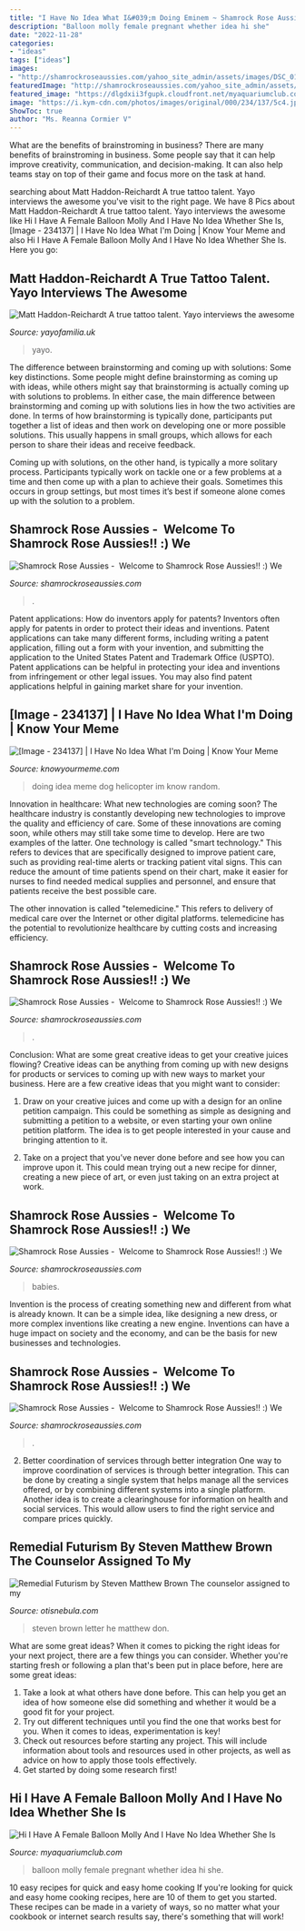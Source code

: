 ```yaml
---
title: "I Have No Idea What I&#039;m Doing Eminem ~ Shamrock Rose Aussies"
description: "Balloon molly female pregnant whether idea hi she"
date: "2022-11-28"
categories:
- "ideas"
tags: ["ideas"]
images:
- "http://shamrockroseaussies.com/yahoo_site_admin/assets/images/DSC_0150.176180040_std.JPG"
featuredImage: "http://shamrockroseaussies.com/yahoo_site_admin/assets/images/DSC_0150.176180040_std.JPG"
featured_image: "https://dlgdxii3fgupk.cloudfront.net/myaquariumclub.com/images/fbfiles/images/1495887616510-509113416-crw4t77mzo_v_1495887732.jpg"
image: "https://i.kym-cdn.com/photos/images/original/000/234/137/5c4.jpg"
ShowToc: true
author: "Ms. Reanna Cormier V"
---
```



What are the benefits of brainstroming in business?
There are many benefits of brainstroming in business. Some people say that it can help improve creativity, communication, and decision-making. It can also help teams stay on top of their game and focus more on the task at hand.

	

		
searching about Matt Haddon-Reichardt A true tattoo talent. Yayo interviews the awesome you've visit to the right page. We have 8 Pics about Matt Haddon-Reichardt A true tattoo talent. Yayo interviews the awesome like Hi I Have A Female Balloon Molly And I Have No Idea Whether She Is, [Image - 234137] | I Have No Idea What I&#039;m Doing | Know Your Meme and also Hi I Have A Female Balloon Molly And I Have No Idea Whether She Is. Here you go:
		
    
## Matt Haddon-Reichardt A True Tattoo Talent. Yayo Interviews The Awesome

<img loading=lazy src="https://cdn.shopify.com/s/files/1/2156/7915/files/119839909_1348815252133278_6036317381638547630_n_480x480.jpg?v=1601648190" onerror="this.onerror=null;this.src='https://tse3.mm.bing.net/th?id=OIP.WXKB2a1_xmLfHDtrIH2LJQAAAA&amp;pid=15.1';" alt="Matt Haddon-Reichardt A true tattoo talent. Yayo interviews the awesome">

_Source: yayofamilia.uk_

>yayo. 

	

The difference between brainstorming and coming up with solutions: Some key distinctions.
Some people might define brainstorming as coming up with ideas, while others might say that brainstorming is actually coming up with solutions to problems. In either case, the main difference between brainstorming and coming up with solutions lies in how the two activities are done.
In terms of how brainstorming is typically done, participants put together a list of ideas and then work on developing one or more possible solutions. This usually happens in small groups, which allows for each person to share their ideas and receive feedback.

Coming up with solutions, on the other hand, is typically a more solitary process. Participants typically work on tackle one or a few problems at a time and then come up with a plan to achieve their goals. Sometimes this occurs in group settings, but most times it’s best if someone alone comes up with the solution to a problem.

    
## Shamrock Rose Aussies - ﻿﻿﻿ Welcome To Shamrock Rose Aussies!! :) We

<img loading=lazy src="http://shamrockroseaussies.com/yahoo_site_admin/assets/images/DSC_0061.262180039_std.JPG" onerror="this.onerror=null;this.src='https://tse4.mm.bing.net/th?id=OIP.F8ke_kyOo-K187VSgFiNLQHaFR&amp;pid=15.1';" alt="Shamrock Rose Aussies - ﻿﻿﻿ Welcome to Shamrock Rose Aussies!! :) We">

_Source: shamrockroseaussies.com_

>. 

	

Patent applications: How do inventors apply for patents?
Inventors often apply for patents in order to protect their ideas and inventions. Patent applications can take many different forms, including writing a patent application, filling out a form with your invention, and submitting the application to the United States Patent and Trademark Office (USPTO). 
Patent applications can be helpful in protecting your idea and inventions from infringement or other legal issues. You may also find patent applications helpful in gaining market share for your invention.

    
## [Image - 234137] | I Have No Idea What I&#039;m Doing | Know Your Meme

<img loading=lazy src="https://i.kym-cdn.com/photos/images/original/000/234/137/5c4.jpg" onerror="this.onerror=null;this.src='https://tse1.mm.bing.net/th?id=OIP.vu2ug82iXLDMDUDLM2PrZQHaLV&amp;pid=15.1';" alt="[Image - 234137] | I Have No Idea What I&#039;m Doing | Know Your Meme">

_Source: knowyourmeme.com_

>doing idea meme dog helicopter im know random. 

	

Innovation in healthcare: What new technologies are coming soon?
The healthcare industry is constantly developing new technologies to improve the quality and efficiency of care. Some of these innovations are coming soon, while others may still take some time to develop. Here are two examples of the latter. 
One technology is called "smart technology." This refers to devices that are specifically designed to improve patient care, such as providing real-time alerts or tracking patient vital signs. This can reduce the amount of time patients spend on their chart, make it easier for nurses to find needed medical supplies and personnel, and ensure that patients receive the best possible care. 

The other innovation is called "telemedicine." This refers to delivery of medical care over the Internet or other digital platforms. telemedicine has the potential to revolutionize healthcare by cutting costs and increasing efficiency.

    
## Shamrock Rose Aussies - ﻿﻿﻿ Welcome To Shamrock Rose Aussies!! :) We

<img loading=lazy src="http://shamrockroseaussies.com/yahoo_site_admin/assets/images/DSC_0289.95232924_std.jpg" onerror="this.onerror=null;this.src='https://tse3.mm.bing.net/th?id=OIP.z9znbskWlxOMTlFL4y3l4AHaF3&amp;pid=15.1';" alt="Shamrock Rose Aussies - ﻿﻿﻿ Welcome to Shamrock Rose Aussies!! :) We">

_Source: shamrockroseaussies.com_

>. 

	

Conclusion: What are some great creative ideas to get your creative juices flowing?
Creative ideas can be anything from coming up with new designs for products or services to coming up with new ways to market your business. Here are a few creative ideas that you might want to consider: 
1. Draw on your creative juices and come up with a design for an online petition campaign. This could be something as simple as designing and submitting a petition to a website, or even starting your own online petition platform. The idea is to get people interested in your cause and bringing attention to it. 

2. Take on a project that you’ve never done before and see how you can improve upon it. This could mean trying out a new recipe for dinner, creating a new piece of art, or even just taking on an extra project at work.

    
## Shamrock Rose Aussies - ﻿﻿﻿ Welcome To Shamrock Rose Aussies!! :) We

<img loading=lazy src="http://shamrockroseaussies.com/yahoo_site_admin/assets/images/DSC_0150.176180040_std.JPG" onerror="this.onerror=null;this.src='https://tse4.mm.bing.net/th?id=OIP.FDLmcki9zHKoFXocs24F4wHaE-&amp;pid=15.1';" alt="Shamrock Rose Aussies - ﻿﻿﻿ Welcome to Shamrock Rose Aussies!! :) We">

_Source: shamrockroseaussies.com_

>babies. 

	

Invention is the process of creating something new and different from what is already known. It can be a simple idea, like designing a new dress, or more complex inventions like creating a new engine. Inventions can have a huge impact on society and the economy, and can be the basis for new businesses and technologies.

    
## Shamrock Rose Aussies - ﻿﻿﻿ Welcome To Shamrock Rose Aussies!! :) We

<img loading=lazy src="http://shamrockroseaussies.com/yahoo_site_admin/assets/images/DSC_0780.61171851_std.JPG" onerror="this.onerror=null;this.src='https://tse2.mm.bing.net/th?id=OIP.9i0pKd3c3wEZG2fC0rsvqwHaEG&amp;pid=15.1';" alt="Shamrock Rose Aussies - ﻿﻿﻿ Welcome to Shamrock Rose Aussies!! :) We">

_Source: shamrockroseaussies.com_

>. 

	

2) Better coordination of services through better integration
One way to improve coordination of services is through better integration. This can be done by creating a single system that helps manage all the services offered, or by combining different systems into a single platform. Another idea is to create a clearinghouse for information on health and social services. This would allow users to find the right service and compare prices quickly.

    
## Remedial Futurism By Steven Matthew Brown The Counselor Assigned To My

<img loading=lazy src="http://www.otisnebula.com/otisnebula/ON4_Steven_M._Brown_files/182673_1728800632939_1626158791_1641943_793748_n.jpg" onerror="this.onerror=null;this.src='https://tse4.mm.bing.net/th?id=OIP.w3yt6UqfL8sFOtja15I2rwAAAA&amp;pid=15.1';" alt="Remedial Futurism by Steven Matthew Brown The counselor assigned to my">

_Source: otisnebula.com_

>steven brown letter he matthew don. 

	

What are some great ideas?
When it comes to picking the right ideas for your next project, there are a few things you can consider. Whether you're starting fresh or following a plan that's been put in place before, here are some great ideas:
1. Take a look at what others have done before. This can help you get an idea of how someone else did something and whether it would be a good fit for your project. 
2. Try out different techniques until you find the one that works best for you. When it comes to ideas, experimentation is key! 
3. Check out resources before starting any project. This will include information about tools and resources used in other projects, as well as advice on how to apply those tools effectively. 
4. Get started by doing some research first!

    
## Hi I Have A Female Balloon Molly And I Have No Idea Whether She Is

<img loading=lazy src="https://dlgdxii3fgupk.cloudfront.net/myaquariumclub.com/images/fbfiles/images/1495887616510-509113416-crw4t77mzo_v_1495887732.jpg" onerror="this.onerror=null;this.src='https://tse1.mm.bing.net/th?id=OIP.ySW4OAKG-e59kSK34cc6MAHaJ4&amp;pid=15.1';" alt="Hi I Have A Female Balloon Molly And I Have No Idea Whether She Is">

_Source: myaquariumclub.com_

>balloon molly female pregnant whether idea hi she. 

	

10 easy recipes for quick and easy home cooking
If you're looking for quick and easy home cooking recipes, here are 10 of them to get you started. These recipes can be made in a variety of ways, so no matter what your cookbook or internet search results say, there's something that will work!

